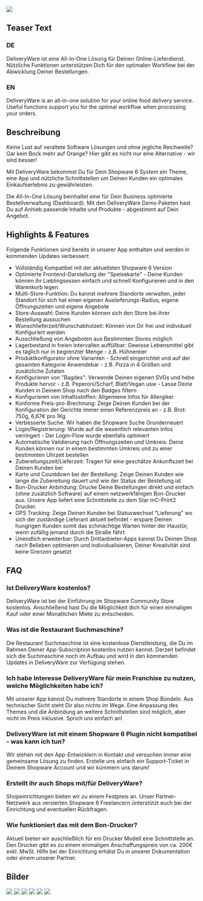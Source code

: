 ![](img/dewa-icon.png)

## Teaser Text
### DE
DeliveryWare ist eine All-In-One Lösung für Deinen Online-Lieferdienst. Nützliche Funktionen unterstützen Dich für den optimalen Workflow bei der Abwicklung Deiner Bestellungen.

### EN
DeliveryWare is an all-in-one solution for your online food delivery service. Useful functions support you for the optimal workflow when processing your orders.

## Beschreibung

Keine Lust auf veraltete Software Lösungen und ohne jegliche Reichweite? Gar kein Bock mehr auf Orange? Hier gibt es nicht nur eine Alternative - wir sind besser!

Mit DeliveryWare bekommst Du für Dein Shopware 6 System ein Theme, eine App und nützliche Schnittstellen um Deinen Kunden ein optimales Einkaufserlebnis zu gewährleisten.

Die All-In-One Lösung beinhaltet eine für Dein Business optimierte Bestellverwaltung (Dashboard). Mit den DeliveryWare Demo Paketen hast Du auf Anhieb passende Inhalte und Produkte - abgestimmt auf Dein Angebot.

## Highlights & Features

Folgende Funktionen sind bereits in unserer App enthalten und werden in kommenden Updates verbessert:

- Vollständig Kompatibel mit der aktuellsten Shopware 6 Version
- Optimierte Frontend-Darstellung der "Speisekarte" - Deine Kunden können ihr Lieblingsessen einfach und schnell Konfigurieren und in den Warenkorb legen
- Multi-Store-Funktion: Du kannst mehrere Standorte verwalten, jeder Standort für sich hat einen eigenen Auslieferungs-Radius, eigene Öffnungszeiten und eigene Angebote
- Store-Auswahl: Deine Kunden können sich den Store bei ihrer Bestellung aussuchen
- Wunschlieferzeit/Wunschabholzeit: Können von Dir frei und individuell Konfiguriert werden
- Ausschließung von Angeboten aus Bestimmten Stores möglich
- Lagerbestand in freien Intervallen auffüllbar: Gewisse Lebensmittel gibt es täglich nur in begrenzter Menge - z.B. Hühnereier
- Produktkonfigurator ohne Varianten - Schnell eingerichtet und auf der gesamten Kategorie Anwendebar - z.B. Pizza in 4 Größen und zusätzliche Zutaten
- Konfigurieren von "Bagdes": Verwende Deinen eigenen SVGs und hebe Produkte hervor - z.B. Peperoni/Scharf, Blatt/Vegan usw - Lasse Deine Kunden in Deinem Shop nach den Badges filtern
- Konfigurieren von Inhaltsstoffen: Allgemiene Infos für Allergiker
- Konforme Preis-pro-Brechnung: Zeige Deinen Kunden bei der Konfiguration der Gerichte immer einen Referenzpreis an - z.B. Brot: 750g, 6,67€ pro 1Kg
- Verbesserte Suche: Wir haben die Shopware Suche Grunderneuert
- Login/Registrierung: Wurde auf die wesentlich relevanten Infos verringert - Der Login-Flow wurde ebenfalls optimiert
- Automatische Validierung nach Öffnungszeiten und Umkreis: Deine Kunden können nur in einem bestimmten Umkreis und zu einer bestimmten Uhrzeit bestellen
- Zubereitungszeit/Lieferzeit: Tragen für eine geschätze Ankunftszeit bei Deinen Kunden bei
- Karte und Countdown bei der Bestellung: Zeige Deinen Kunden wie lange die Zubereitung dauert und wie der Status der Bestellung ist
- Bon-Drucker Anbindung: Drucke Deine Bestellungen direkt und einfach (ohne zusätzlich Software) auf einem netzwerkfähigen Bon-Drucker aus. Unsere App liefert eine Schnittstelle zu dem Star mC-Print2 Drucker.
- GPS Tracking: Zeige Deinen Kunden bei Statuswechsel "Lieferung" wo sich der zuständige Lieferant aktuell befindet - erspare Deinen hungrigen Kunden somit das schmächtige Warten hinter der Haustür, wenn zufällig jemand durch die Straße fährt
- Unendlich erweiterbar: Durch Drittanbieter-Apps kannst Du Deinen Shop nach Belieben optimieren und individualisieren, Deiner Kreativität sind keine Grenzen gesetzt

## FAQ

### Ist DeliveryWare kostenlos?

DeliveryWare ist bei der Einführung im Shopware Community Store kostenlos.
Anschließend hast Du die Möglichkeit dich für einen einmaligen Kauf oder einer
Monatlichen Miete zu entscheiden.

### Was ist die Restaurant Suchmaschine?

Die Restaurant Suchmaschine ist eine kostenlose Dienstleistung, die Du im Rahmen Deiner
App-Subscription kostenlos nutzen kannst. Derzeit befindet sich die Suchmaschine noch im
Aufbau und wird in den kommenden Updates in DeliveryWare zur Verfügung stehen.

### Ich habe Interesse DeliveryWare für mein Franchise zu nutzen, welche Möglichkeiten habe ich?

Mit unserer App kannst Du mehrere Standorte in einem Shop Bündeln. Aus technischer Sicht 
steht Dir also nichts im Wege. Eine Anpassung des Themes und die Anbindung an weitere
Schnittstellen sind möglich, aber nicht im Preis inklusive. Sprich uns einfach an!

### DeliveryWare ist mit einem Shopware 6 Plugin nicht kompatibel - was kann ich tun?

Wir stehen mit den App-Entwicklern in Kontakt und versuchen immer eine gemeinsame Lösung
zu finden. Erstelle uns einfach ein Support-Ticket in Deinem Shopware Account und wir
kümmern uns darum!

### Erstellt ihr auch Shops mit/für DeliveryWare?

Shopeinrichtungen bieten wir zu einem Festpreis an. Unser Partner-Netzwerk aus versierten
Shopware 6 Freelancern ünterstützt euch bei der Einrichtung und eventuellen Rückfragen.

### Wie funktioniert das mit dem Bon-Drucker?

Aktuell bieten wir auschließlich für ein Drucker Modell eine Schnittstelle an. Den Drucker
gibt es zu einem einmaligen Anschaffungspreis von ca. 200€ exkl. MwSt. Hilfe bei der Einrichtung
erhälst Du in unserer Dokumentation oder einem unserer Partner.

## Bilder

![](img/dewa-thumbnail.jpg)
![](img/dewa-bondurcker.jpg)
![](img/dewa-franchise.jpg)
![](img/dewa-gpstracking.jpg)
![](img/dewa-livetracking.jpg)
![](img/dewa-produktkonfigurator.jpg)
